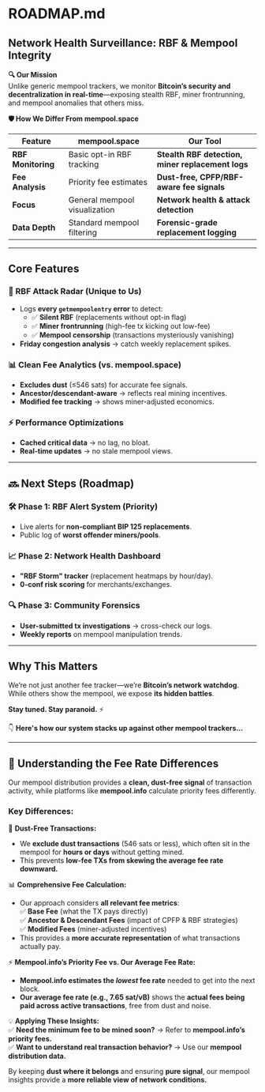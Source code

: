 # **ROADMAP.md**  

## **Network Health Surveillance: RBF & Mempool Integrity**  

**🔍 Our Mission**  
Unlike generic mempool trackers, we monitor **Bitcoin’s security and decentralization in real-time**—exposing stealth RBF, miner frontrunning, and mempool anomalies that others miss.  

**🛡️ How We Differ From mempool.space**  

| Feature | mempool.space | **Our Tool** |  
|---------|--------------|-------------|  
| **RBF Monitoring** | Basic opt-in RBF tracking | **Stealth RBF detection, miner replacement logs** |  
| **Fee Analysis** | Priority fee estimates | **Dust-free, CPFP/RBF-aware fee signals** |  
| **Focus** | General mempool visualization | **Network health & attack detection** |  
| **Data Depth** | Standard mempool filtering | **Forensic-grade replacement logging** |  

---

## **Core Features**  

### **🚨 RBF Attack Radar (Unique to Us)**  

- Logs **every `getmempoolentry` error** to detect:  
  - ✅ **Silent RBF** (replacements without opt-in flag)  
  - ✅ **Miner frontrunning** (high-fee tx kicking out low-fee)  
  - ✅ **Mempool censorship** (transactions mysteriously vanishing)  
- **Friday congestion analysis** → catch weekly replacement spikes.  

### **📊 Clean Fee Analytics (vs. mempool.space)**  

- **Excludes dust** (≤546 sats) for accurate fee signals.  
- **Ancestor/descendant-aware** → reflects real mining incentives.  
- **Modified fee tracking** → shows miner-adjusted economics.  

### **⚡ Performance Optimizations**  

- **Cached critical data** → no lag, no bloat.  
- **Real-time updates** → no stale mempool views.  

---

## **🔜 Next Steps (Roadmap)**  

### **🛠️ Phase 1: RBF Alert System (Priority)**  

- Live alerts for **non-compliant BIP 125 replacements**.  
- Public log of **worst offender miners/pools**.  

### **📈 Phase 2: Network Health Dashboard**  

- **"RBF Storm" tracker** (replacement heatmaps by hour/day).  
- **0-conf risk scoring** for merchants/exchanges.  

### **🔍 Phase 3: Community Forensics**  

- **User-submitted tx investigations** → cross-check our logs.  
- **Weekly reports** on mempool manipulation trends.  

---

## **Why This Matters**  

We’re not just another fee tracker—we’re **Bitcoin’s network watchdog**. While others show the mempool, we expose **its hidden battles**.  

**Stay tuned. Stay paranoid.** ⚡  

👇 **Here's how our system stacks up against other mempool trackers…**  

---

## **🎯 Understanding the Fee Rate Differences**  

Our mempool distribution provides a **clean, dust-free signal** of transaction activity, while platforms like **mempool.info** calculate priority fees differently.  

### **Key Differences:**  

🚫 **Dust-Free Transactions:**  

- We **exclude dust transactions** (546 sats or less), which often sit in the mempool for **hours or days** without getting mined.  
- This prevents **low-fee TXs from skewing the average fee rate downward.**  

📊 **Comprehensive Fee Calculation:**  

- Our approach considers **all relevant fee metrics**:  
  ✅ **Base Fee** (what the TX pays directly)  
  ✅ **Ancestor & Descendant Fees** (impact of CPFP & RBF strategies)  
  ✅ **Modified Fees** (miner-adjusted incentives)  
- This provides a **more accurate representation** of what transactions actually pay.  

⚡ **Mempool.info’s Priority Fee vs. Our Average Fee Rate:**  

- **Mempool.info estimates the *lowest* fee rate** needed to get into the next block.  
- **Our average fee rate (e.g., 7.65 sat/vB)** shows the **actual fees being paid across active transactions**, free from dust and noise.  

💡 **Applying These Insights:**  
✅ **Need the minimum fee to be mined soon?** → Refer to **mempool.info’s priority fees.**  
✅ **Want to understand real transaction behavior?** → Use our **mempool distribution data.**  

By keeping **dust where it belongs** and ensuring **pure signal**, our mempool insights provide a **more reliable view of network conditions.**  
